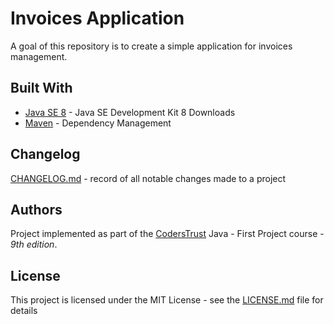 # Invoices Application

A goal of this repository is to create a simple application for invoices management.

## Built With

* [Java SE 8](https://www.oracle.com/technetwork/java/javase/downloads/jdk8-downloads-2133151.html) - Java SE Development Kit 8 Downloads
* [Maven](https://maven.apache.org/) - Dependency Management

## Changelog

[CHANGELOG.md](CHANGELOG.md) -  record of all notable changes made to a project

## Authors

Project implemented as part of the [CodersTrust](https://coderstrust.pl/) Java - First Project course - *9th edition*.

## License

This project is licensed under the MIT License - see the [LICENSE.md](LICENSE.md) file for details
